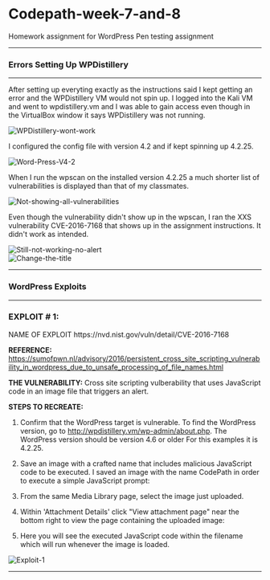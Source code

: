 # Codepath-week-7-and-8
Homework assignment for WordPress Pen testing assignment
<hr>
<b><h3>Errors Setting Up WPDistillery</h3></b>
<hr>

After setting up everyting exactly as the instructions said I kept getting an error and the WPDistillery VM would not spin up. I logged into the Kali VM and went to wpdistillery.vm and I was able to gain access even though in the VirtualBox window it says WPDistillery was not running.<br>

<img src="https://i.ibb.co/DCWbcWc/WPDistillery-wont-work.png" alt="WPDistillery-wont-work" border="0"><br>

I configured the config file with version 4.2 and if kept spinning up 4.2.25.<br>

<img src="https://i.ibb.co/FJjFDTk/Word-Press-V4-2.png" alt="Word-Press-V4-2" border="0"><br>

When I run the wpscan on the installed version 4.2.25 a much shorter list of vulnerabilities is displayed than that of my classmates.<br> 

<img src="https://i.ibb.co/B4TnbfB/Not-showing-all-vulnerabilities.png" alt="Not-showing-all-vulnerabilities" border="0"><br>

Even though the vulnerability didn't show up in the wpscan, I ran the XXS vulnerability CVE-2016-7168 that shows up in the assignment instructions. It didn't work as intended.<br>

<img src="https://i.ibb.co/2df3Ddq/Still-not-working-no-alert.png" alt="Still-not-working-no-alert" border="0"><br>
<img src="https://i.ibb.co/CsD2DR4/Change-the-title.png" alt="Change-the-title" border="0"><br>
<hr>
<b><h3>WordPress Exploits</h3></b>
<hr>
<b><h3>EXPLOIT # 1:</h3></b> NAME OF EXPLOIT
https://nvd.nist.gov/vuln/detail/CVE-2016-7168

<b>REFERENCE:</b> https://sumofpwn.nl/advisory/2016/persistent_cross_site_scripting_vulnerability_in_wordpress_due_to_unsafe_processing_of_file_names.html

<b>THE VULNERABILITY:</b>
Cross site scripting vulberability that uses JavaScript code in an image file that triggers an alert.

<b>STEPS TO RECREATE:</b>
1.  Confirm that the WordPress target is vulnerable. To find the WordPress version, go to http://wpdistillery.vm/wp-admin/about.php. The WordPress version should be version 4.6 or older For this examples it is 4.2.25.<br>
   
2.  Save an image with a crafted name that includes malicious JavaScript code to be executed. I saved an image with the name CodePath in order to execute a simple JavaScript prompt:<br>

3.  From the same Media Library page, select the image just uploaded.<br>

4.  Within 'Attachment Details' click "View attachment page" near the bottom right to view the page containing the uploaded image:<br>
   
6.  Here you will see the executed JavaScript code within the filename which will run whenever the image is loaded.<br>
<img src="https://i.ibb.co/BsDRyWD/Exploit-1.png" alt="Exploit-1" border="0">
<hr>
